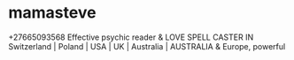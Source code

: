 # mamasteve
+27665093568 Effective psychic reader &amp; LOVE SPELL CASTER IN Switzerland | Poland | USA | UK | Australia | AUSTRALIA &amp; Europe, powerful
